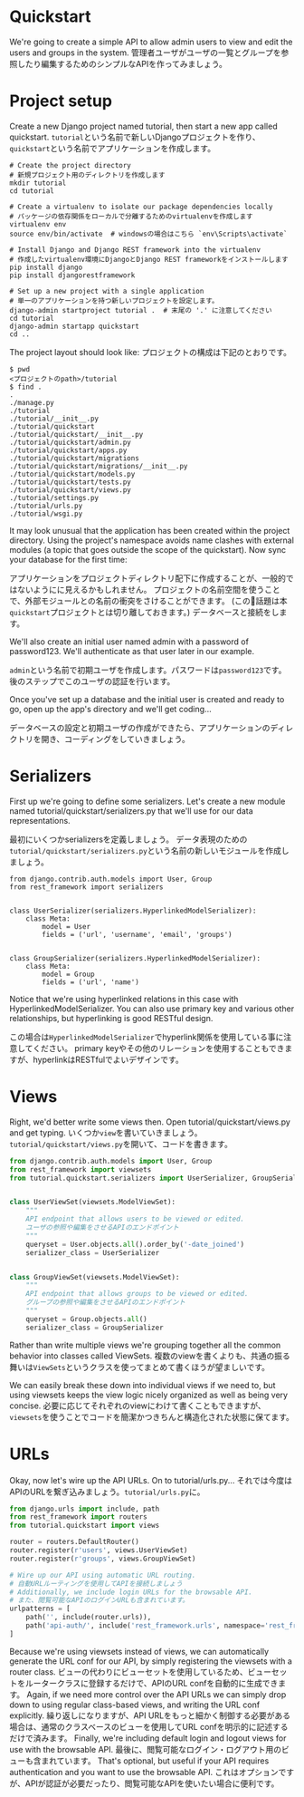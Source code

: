 # Quickstart
We're going to create a simple API to allow admin users to view and edit the users and groups in the system.
管理者ユーザがユーザの一覧とグループを参照したり編集するためのシンプルなAPIを作ってみましょう。

# Project setup
Create a new Django project named tutorial, then start a new app called quickstart.
`tutorial`という名前で新しいDjangoプロジェクトを作り、`quickstart`という名前でアプリケーションを作成します。

```
# Create the project directory
# 新規プロジェクト用のディレクトリを作成します
mkdir tutorial
cd tutorial

# Create a virtualenv to isolate our package dependencies locally
# パッケージの依存関係をローカルで分離するためのvirtualenvを作成します
virtualenv env
source env/bin/activate  # windowsの場合はこちら `env\Scripts\activate`

# Install Django and Django REST framework into the virtualenv
# 作成したvirtualenv環境にDjangoとDjango REST frameworkをインストールします
pip install django
pip install djangorestframework

# Set up a new project with a single application
# 単一のアプリケーションを持つ新しいプロジェクトを設定します。
django-admin startproject tutorial .  # 末尾の '.' に注意してください
cd tutorial
django-admin startapp quickstart
cd ..
```

The project layout should look like:
プロジェクトの構成は下記のとおりです。

```
$ pwd
<プロジェクトのpath>/tutorial
$ find .
.
./manage.py
./tutorial
./tutorial/__init__.py
./tutorial/quickstart
./tutorial/quickstart/__init__.py
./tutorial/quickstart/admin.py
./tutorial/quickstart/apps.py
./tutorial/quickstart/migrations
./tutorial/quickstart/migrations/__init__.py
./tutorial/quickstart/models.py
./tutorial/quickstart/tests.py
./tutorial/quickstart/views.py
./tutorial/settings.py
./tutorial/urls.py
./tutorial/wsgi.py
```

It may look unusual that the application has been created within the project directory. Using the project's namespace avoids name clashes with external modules (a topic that goes outside the scope of the quickstart).
Now sync your database for the first time:

アプリケーションをプロジェクトディレクトリ配下に作成することが、一般的ではないようにに見えるかもしれません。
プロジェクトの名前空間を使うことで、外部モジュールとの名前の衝突をさけることができます。
(この話題は本`quickstart`プロジェクトとは切り離しておきます。)
データベースと接続をします。

We'll also create an initial user named admin with a password of password123. We'll authenticate as that user later in our example.

`admin`という名前で初期ユーザを作成します。パスワードは`password123`です。
後のステップでこのユーザの認証を行います。

Once you've set up a database and the initial user is created and ready to go, open up the app's directory and we'll get coding...

データベースの設定と初期ユーザの作成ができたら、アプリケーションのディレクトリを開き、コーディングをしていきましょう。


# Serializers

First up we're going to define some serializers.
Let's create a new module named tutorial/quickstart/serializers.py that we'll use for our data representations.

最初にいくつかserializersを定義しましょう。
データ表現のための`tutorial/quickstart/serializers.py`という名前の新しいモジュールを作成しましょう。

```
from django.contrib.auth.models import User, Group
from rest_framework import serializers


class UserSerializer(serializers.HyperlinkedModelSerializer):
    class Meta:
        model = User
        fields = ('url', 'username', 'email', 'groups')


class GroupSerializer(serializers.HyperlinkedModelSerializer):
    class Meta:
        model = Group
        fields = ('url', 'name')
```

Notice that we're using hyperlinked relations in this case with HyperlinkedModelSerializer. 
You can also use primary key and various other relationships, but hyperlinking is good RESTful design.

この場合は`HyperlinkedModelSerializer`でhyperlink関係を使用している事に注意してください。
primary keyやその他のリレーションを使用することもできますが、hyperlinkはRESTfulでよいデザインです。

# Views
Right, we'd better write some views then. Open tutorial/quickstart/views.py and get typing.
いくつか`view`を書いていきましょう。`tutorial/quickstart/views.py`を開いて、コードを書きます。

```python
from django.contrib.auth.models import User, Group
from rest_framework import viewsets
from tutorial.quickstart.serializers import UserSerializer, GroupSerializer


class UserViewSet(viewsets.ModelViewSet):
    """
    API endpoint that allows users to be viewed or edited.
    ユーザの参照や編集をさせるAPIのエンドポイント
    """
    queryset = User.objects.all().order_by('-date_joined')
    serializer_class = UserSerializer


class GroupViewSet(viewsets.ModelViewSet):
    """
    API endpoint that allows groups to be viewed or edited.
    グループの参照や編集をさせるAPIのエンドポイント
    """
    queryset = Group.objects.all()
    serializer_class = GroupSerializer
```

Rather than write multiple views we're grouping together all the common behavior into classes called ViewSets.
複数のviewを書くよりも、共通の振る舞いは`ViewSets`というクラスを使ってまとめて書くほうが望ましいです。

We can easily break these down into individual views if we need to, but using viewsets keeps the view logic nicely organized as well as being very concise.
必要に応じてそれぞれのviewにわけて書くこともできますが、`viewsets`を使うことでコードを簡潔かつきちんと構造化された状態に保てます。


# URLs

Okay, now let's wire up the API URLs. On to tutorial/urls.py...
それでは今度はAPIのURLを繋ぎ込みましょう。`tutorial/urls.py`に。

```python
from django.urls import include, path
from rest_framework import routers
from tutorial.quickstart import views

router = routers.DefaultRouter()
router.register(r'users', views.UserViewSet)
router.register(r'groups', views.GroupViewSet)

# Wire up our API using automatic URL routing.
# 自動URLルーティングを使用してAPIを接続しましょう
# Additionally, we include login URLs for the browsable API.
# また、閲覧可能なAPIのログインURLも含まれています。
urlpatterns = [
    path('', include(router.urls)),
    path('api-auth/', include('rest_framework.urls', namespace='rest_framework'))
]
```
Because we're using viewsets instead of views, we can automatically generate the URL conf for our API, by simply registering the viewsets with a router class.
ビューの代わりにビューセットを使用しているため、ビューセットをルータークラスに登録するだけで、APIのURL confを自動的に生成できます。
Again, if we need more control over the API URLs we can simply drop down to using regular class-based views, and writing the URL conf explicitly.
繰り返しになりますが、API URLをもっと細かく制御する必要がある場合は、通常のクラスベースのビューを使用してURL confを明示的に記述するだけで済みます。
Finally, we're including default login and logout views for use with the browsable API. 
最後に、閲覧可能なログイン・ログアウト用のビューも含まれています。
That's optional, but useful if your API requires authentication and you want to use the browsable API.
これはオプションですが、APIが認証が必要だったり、閲覧可能なAPIを使いたい場合に便利です。